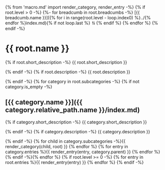 {% from 'macro.md' import render_category, render_entry -%}
{% if root.level > 0 -%}
{%- for breadcumb in root.breadcumbs -%}
[{{ breadcumb.name }}]({% for i in range(root.level - loop.index0) %}../{% endfor %}index.md){% if not loop.last %} ⮁ {% endif %}
{% endfor %}
{% endif -%}
# {{ root.name }}

{% if root.short_description -%}
{{ root.short_description }}

{% endif -%}
{% if root.description -%}
{{ root.description }}

{% endif -%}
{% for category in root.subcategories -%}
{% if not category.is_empty -%}
## [{{ category.name }}]({{ category.relative_path.name }}/index.md)

{% if category.short_description -%}
{{ category.short_description }}

{% endif -%}
{% if category.description -%}
{{ category.description }}

{% endif -%}
{% for child in category.subcategories -%}{{ render_category(child, root) }}
{% endfor %}
{% for entry in category.entries %}{{ render_entry(entry, category.parent) }}
{% endfor %}
{% endif -%}{% endfor %}
{% if root.level >= 0 -%}
{% for entry in root.entries %}{{ render_entry(entry) }}
{% endfor %}
{% endif -%}

